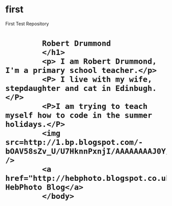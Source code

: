 first
=====

First Test Repository
<!DOCTYPE>
<html>
</html>
    <head>
    </head>
        <title>
         </title>
            <body>
            <h1>
            
            Robert Drummond
            </h1>
            <p> I am Robert Drummond, I'm a primary school teacher.</p>
            <P> I live with my wife, stepdaughter and cat in Edinbugh.</P>
            <P>I am trying to teach myself how to code in the summer holidays.</P>
            <img src=http://1.bp.blogspot.com/-bOAV58sZv_U/U7HknnPxnjI/AAAAAAAAJ0Y/3GPKlCnkqEE/s1600/IMG_4489.jpg />
            <a href="http://hebphoto.blogspot.co.uk/"> HebPhoto Blog</a>
            </body>
